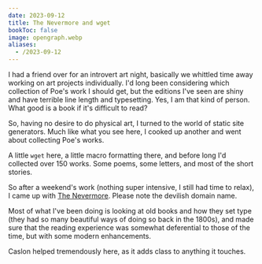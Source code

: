 ```yaml
---
date: 2023-09-12
title: The Nevermore and wget
bookToc: false
image: opengraph.webp
aliases:
  - /2023-09-12
---
```


I had a friend over for an introvert art night, basically we whittled time away working on art projects individually. I'd long been considering which collection of Poe's work I should get, but the editions I've seen are shiny and have terrible line length and typesetting. Yes, I am that kind of person. What good is a book if it's difficult to read?

So, having no desire to do physical art, I turned to the world of static site generators. Much like what you see here, I cooked up another and went about collecting Poe's works. 

A little `wget` here, a little macro formatting there, and before long I'd collected over 150 works. Some poems, some letters, and most of the short stories.

So after a weekend's work (nothing super intensive, I still had time to relax), I came up with [The Nevermore](https://nevermore.rip). Please note the devilish domain name.

Most of what I've been doing is looking at old books and how they set type (they had so many beautiful ways of doing so back in the 1800s), and made sure that the reading experience was somewhat deferential to those of the time, but with some modern enhancements. 

Caslon helped tremendously here, as it adds class to anything it touches.